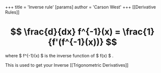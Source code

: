 +++
 title = 'Inverse rule'
[params]
	author = 'Carson West'
+++
[[Derivative Rules]]


#  $$  \frac{d}{dx} f^{-1}(x) = \frac{1}{f'(f^{-1}(x))}  $$  
where  $ f^{-1}(x) $  is the inverse function of  $ f(x) $ . 

This is used to get your Inverse [[Trigonometric Derivatives]]